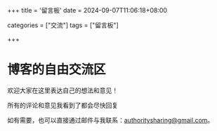 +++
title = '留言板'
date = 2024-09-07T11:06:18+08:00

categories = ["交流"]
tags = ["留言板"]

+++



# 博客的自由交流区

欢迎大家在这里表达自己的想法和意见！

所有的评论和意见我看到了都会尽快回复

如有需要，也可以直接通过邮件与我联系：[authoritysharing@gmail.com](mailto:authoritysharing@gmail.com)。

